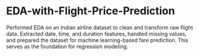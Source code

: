 # EDA-with-Flight-Price-Prediction
Performed EDA on an Indian airline dataset to clean and transform raw flight data. Extracted date, time, and duration features, handled missing values, and prepared the dataset for machine learning-based fare prediction. This serves as the foundation for regression modeling.
